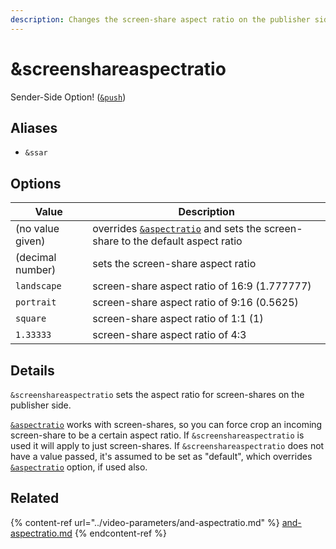 ```yaml
---
description: Changes the screen-share aspect ratio on the publisher side
---
```


# \&screenshareaspectratio

Sender-Side Option! ([`&push`](../../source-settings/push.md))

## Aliases

* `&ssar`

## Options

| Value            | Description                                                                                                              |
| ---------------- | ------------------------------------------------------------------------------------------------------------------------ |
| (no value given) | overrides [`&aspectratio`](../video-parameters/and-aspectratio.md) and sets the screen-share to the default aspect ratio |
| (decimal number) | sets the screen-share aspect ratio                                                                                       |
| `landscape`      | screen-share aspect ratio of 16:9 (1.777777)                                                                             |
| `portrait`       | screen-share aspect ratio of 9:16 (0.5625)                                                                               |
| `square`         | screen-share aspect ratio of 1:1 (1)                                                                                     |
| `1.33333`        | screen-share aspect ratio of 4:3                                                                                         |

## Details

`&screenshareaspectratio` sets the aspect ratio for screen-shares on the publisher side.

[`&aspectratio`](../video-parameters/and-aspectratio.md) works with screen-shares, so you can force crop an incoming screen-share to be a certain aspect ratio. If `&screenshareaspectratio` is used it will apply to just screen-shares. If `&screenshareaspectratio` does not have a value passed, it's assumed to be set as "default", which overrides [`&aspectratio`](../video-parameters/and-aspectratio.md) option, if used also.

## Related

{% content-ref url="../video-parameters/and-aspectratio.md" %}
[and-aspectratio.md](../video-parameters/and-aspectratio.md)
{% endcontent-ref %}
